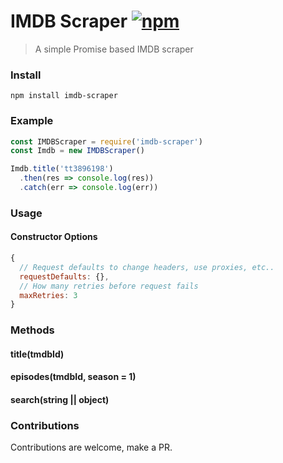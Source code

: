 # IMDB Scraper [![npm](https://img.shields.io/npm/v/imdb-scraper.svg?maxAge=3600)](https://www.npmjs.com/package/imdb-scraper)

> A simple Promise based IMDB scraper

### Install

```console
npm install imdb-scraper
```

### Example

```js
const IMDBScraper = require('imdb-scraper')
const Imdb = new IMDBScraper()

Imdb.title('tt3896198')
  .then(res => console.log(res))
  .catch(err => console.log(err))
```

### Usage

#### Constructor Options

```js
{
  // Request defaults to change headers, use proxies, etc..
  requestDefaults: {},
  // How many retries before request fails
  maxRetries: 3
}
```

### Methods

#### title(tmdbId)
#### episodes(tmdbId, season = 1)
#### search(string || object)

### Contributions

Contributions are welcome, make a PR.